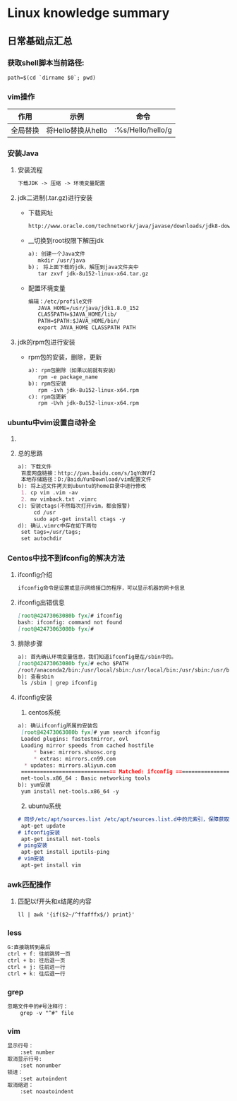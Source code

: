 # Linux knowledge summary

## 日常基础点汇总

### 获取shell脚本当前路径:

```shell
path=$(cd `dirname $0`; pwd)
```

### vim操作

| 作用   | 示例             | 命令                |
| ---- | -------------- | ----------------- |
| 全局替换 | 将Hello替换从hello | :%s/Hello/hello/g |

### 安装Java

1. 安装流程

   ```markdown
   下载JDK -> 压缩 -> 环境变量配置
   ```

2. jdk二进制(.tar.gz)进行安装

   * 下载网址

     ```markdown
     http://www.oracle.com/technetwork/java/javase/downloads/jdk8-downloads-2133151.html
     ```

   * __切换到root权限下解压jdk

     ```markdown
     a): 创建一个Java文件
     	mkdir /usr/java
     b)； 将上面下载的jdk，解压到java文件夹中
     	tar zxvf jdk-8u152-linux-x64.tar.gz
     ```

   * 配置环境变量

     ```markdown
     编辑：/etc/profile文件
     	JAVA_HOME=/usr/java/jdk1.8.0_152
     	CLASSPATH=$JAVA_HOME/lib/
     	PATH=$PATH:$JAVA_HOME/bin/
     	export JAVA_HOME CLASSPATH PATH
     ```

3. jdk的rpm包进行安装

   * rpm包的安装，删除，更新

     ```markdown
     a): rpm包删除（如果以前就有安装）
     	rpm -e package_name
     b): rpm包安装
     	rpm -ivh jdk-8u152-linux-x64.rpm
     c): rpm包更新
     	rpm -Uvh jdk-8u152-linux-x64.rpm
     ```



### ubuntu中vim设置自动补全

1. [参考网址]: http://blog.sina.com.cn/s/blog_15c3d688a0102z61r.html

2. 总的思路

   ```markdown
   a): 下载文件
   	百度网盘链接：http://pan.baidu.com/s/1qYdNVf2
   	本地存储路径：D:/BaiduYunDownload/vim配置文件
   b): 将上述文件拷贝到ubuntu的home目录中进行修改
   	1. cp vim .vim -av
   	2. mv vimback.txt .vimrc
   c): 安装ctags(不然每次打开vim，都会报警)
    	cd /usr
    	sudo apt-get install ctags -y
   d): 确认.vimrc中存在如下两句
   	set tags=/usr/tags;
   	set autochdir
   ```


### Centos中找不到ifconfig的解决方法

1. ifconfig介绍

   ```markdown
   ifconfig命令是设置或显示网络接口的程序，可以显示机器的网卡信息
   ```

2. ifconfig出错信息

   ```markdown
   [root@42473063080b fyx]# ifconfig
   bash: ifconfig: command not found
   [root@42473063080b fyx]# 
   ```

3. 排除步骤

   ```markdown
   a): 首先确认环境变量信息，我们知道ifconfig是在/sbin中的。
   [root@42473063080b fyx]# echo $PATH
   /root/anaconda2/bin:/usr/local/sbin:/usr/local/bin:/usr/sbin:/usr/bin:/sbin:/bin
   b): 查看sbin
   	ls /sbin | grep ifconfig
   ```

4. ifconfig安装

   1. centos系统

   ```markdown
   a): 确认ifconfig所属的安装包
   	[root@42473063080b fyx]# yum search ifconfig
   	Loaded plugins: fastestmirror, ovl
   	Loading mirror speeds from cached hostfile
    	* base: mirrors.shuosc.org
    	* extras: mirrors.cn99.com
   	 * updates: mirrors.aliyun.com
   	============================== Matched: ifconfig ===============================
   	net-tools.x86_64 : Basic networking tools
   b): yum安装
   	yum install net-tools.x86_64 -y
   ```

   2. ubuntu系统

   ```markdown
   # 同步/etc/apt/sources.list /etc/apt/sources.list.d中的元索引，保障获取到最新软件。
   	apt-get update
   # ifconfig安装
   	apt-get install net-tools
   # ping安装
   	apt-get install iputils-ping
   # vim安装
   	apt-get install vim 
   ```


### awk匹配操作

1. 匹配以f开头和x结尾的内容

   ```markdown
   ll | awk '{if($2~/^ffafffx$/) print}'
   ```



### less

```markdown
G:直接跳转到最后
ctrl + f: 往前跳转一页
ctrl + b: 往后退一页
ctrl + j: 往前进一行
ctrl + k: 往后退一行
```

### grep

```markdown
忽略文件中的#号注释行：
	grep -v "^#" file
```

### vim

```markdown
显示行号：
	:set number
取消显示行号:
	:set nonumber
锁进：
	:set autoindent
取消缩进：
	:set noautoindent
```

